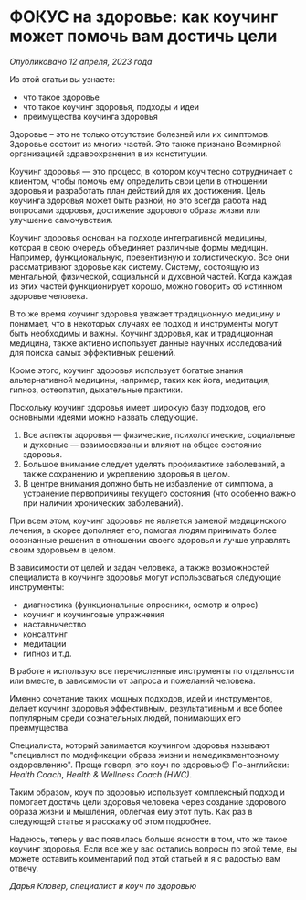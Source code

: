 # ФОКУС на здоровье: как коучинг может помочь вам достичь цели

_Опубликовано 12 апреля, 2023 года_

Из этой статьи вы узнаете:

-   что такое здоровье
-   что такое коучинг здоровья, подходы и идеи
-   преимущества коучинга здоровья

Здоровье – это не только отсутствие болезней или их симптомов. Здоровье состоит из многих частей. Это также признано Всемирной организацией здравоохранения в их конституции.

Коучинг здоровья — это процесс, в котором коуч тесно сотрудничает с клиентом, чтобы помочь ему определить свои цели в отношении здоровья и разработать план действий для их достижения. Цель коучинга здоровья может быть разной, но это всегда работа над вопросами здоровья, достижение здорового образа жизни или улучшение самочувствия.

Коучинг здоровья основан на подходе интегративной медицины, которая в свою очередь объединяет различные формы медицин. Например, функциональную, превентивную и холистическую. Все они рассматривают здоровье как систему. Систему, состоящую из ментальной, физической, социальной и духовной частей. Когда каждая из этих частей функционирует хорошо, можно говорить об истинном здоровье человека.

В то же время коучинг здоровья уважает традиционную медицину и понимает, что в некоторых случаях ее подход и инструменты могут быть необходимы и важны. Коучинг здоровья, как и традиционная медицина, также активно использует данные научных исследований для поиска самых эффективных решений.

Кроме этого, коучинг здоровья использует богатые знания альтернативной медицины, например, таких как йога, медитация, гипноз, остеопатия, дыхательные практики.

Поскольку коучинг здоровья имеет широкую базу подходов, его основными идеями можно назвать следующие.

1.  Все аспекты здоровья — физические, психологические, социальные и духовные — взаимосвязаны и влияют на общее состояние здоровья.
2.  Большое внимание следует уделять профилактике заболеваний, а также сохранению и укреплению здоровья в целом.
3.  В центре внимания должно быть не избавление от симптома, а устранение первопричины текущего состояния (что особенно важно при наличии хронических заболеваний).

При всем этом, коучинг здоровья не является заменой медицинского лечения, а скорее дополняет его, помогая людям принимать более осознанные решения в отношении своего здоровья и лучше управлять своим здоровьем в целом.

В зависимости от целей и задач человека, а также возможностей специалиста в коучинге здоровья могут использоваться следующие инструменты:

-   диагностика (функциональные опросники, осмотр и опрос)
-   коучинг и коучинговые упражнения
-   наставничество
-   консалтинг
-   медитации
-   гипноз и т.д.

В работе я использую все перечисленные инструменты по отдельности или вместе, в зависимости от запроса и пожеланий человека.

Именно сочетание таких мощных подходов, идей и инструментов, делает коучинг здоровья эффективным, результативным и все более популярным среди сознательных людей, понимающих его преимущества.

Специалиста, который занимается коучингом здоровья называют "специалист по модификации образа жизни и немедикаментозному оздоровлению". Проще говоря, это коуч по здоровью😊 По-английски: _Health Coach_, _Health & Wellness Coach (HWC)_.

Таким образом, коуч по здоровью использует комплексный подход и помогает достичь цели здоровья человека через создание здорового образа жизни и мышления, облегчая ему этот путь. Как раз в следующей статье я расскажу об этом подробнее.

Надеюсь, теперь у вас появилась больше ясности в том, что же такое коучинг здоровья. Если все же у вас остались вопросы по этой теме, вы можете оставить комментарий под этой статьей и я с радостью вам отвечу.

_Дарья Кловер, специалист и коуч по здоровью_

